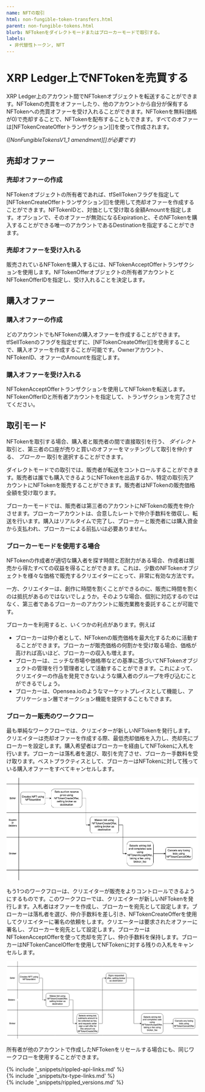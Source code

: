```yaml
---
name: NFTの取引
html: non-fungible-token-transfers.html
parent: non-fungible-tokens.html
blurb: NFTokenをダイレクトモードまたはブローカーモードで取引する。
labels:
 - 非代替性トークン, NFT
---
```


# XRP Ledger上でNFTokenを売買する

XRP Ledger上のアカウント間で<span class="code-snippet">NFToken</span>オブジェクトを転送することができます。<span class="code-snippet">NFToken</span>の売買をオファーしたり、他のアカウントから自分が保有するNFTokenへの売買オファーを受け入れることができます。<span class="code-snippet">NFToken</span>を無料(価格が0)で売却することで、<span class="code-snippet">NFToken</span>を配布することもできます。すべてのオファーは[NFTokenCreateOfferトランザクション][]を使って作成されます。

_([NonFungibleTokensV1_1 amendment][]が必要です)_

## 売却オファー


### 売却オファーの作成

<span class="code-snippet">NFToken</span>オブジェクトの所有者であれば、<span class="code-snippet">tfSellToken</span>フラグを指定して[NFTokenCreateOfferトランザクション][]を使用して売却オファーを作成することができます。<span class="code-snippet">NFTokenID</span>と、対価として受け取る金額<span class="code-snippet">Amount</span>を指定します。オプションで、そのオファーが無効になる<span class="code-snippet">Expiration</span>と、その<span class="code-snippet">NFToken</span>を購入することができる唯一のアカウントである<span class="code-snippet">Destination</span>を指定することができます。


### 売却オファーを受け入れる

販売されている<span class="code-snippet">NFToken</span>を購入するには、<span class="code-snippet">NFTokenAcceptOffer</span>トランザクションを使用します。<span class="code-snippet">NFTokenOffer</span>オブジェクトの所有者アカウントと<span class="code-snippet">NFTokenOfferID</span>を指定し、受け入れることを決定します。


## 購入オファー


### 購入オファーの作成

どのアカウントでも<span class="code-snippet">NFToken</span>の購入オファーを作成することができます。<span class="code-snippet">tfSellToken</span>のフラグを指定せずに、[NFTokenCreateOffer][]を使用することで、購入オファーを作成することが可能です。<span class="code-snippet">Owner</span>アカウント、<span class="code-snippet">NFTokenID</span>、オファーの<span class="code-snippet">Amount</span>を指定します。


### 購入オファーを受け入れる

<span class="code-snippet">NFTokenAcceptOffer</span>トランザクションを使用して<span class="code-snippet">NFToken</span>を転送します。<span class="code-snippet">NFTokenOfferID</span>と所有者アカウントを指定して、トランザクションを完了させてください。


## 取引モード

<span class="code-snippet">NFToken</span>を取引する場合、購入者と販売者の間で直接取引を行う、 _ダイレクト_ 取引と、第三者の口座が売りと買いのオファーをマッチングして取引を仲介する、 _ブローカー_ 取引を選択することができます。

ダイレクトモードでの取引では、販売者が転送をコントロールすることができます。販売者は誰でも購入できるように<span class="code-snippet">NFToken</span>を出品するか、特定の取引先アカウントに<span class="code-snippet">NFToken</span>を販売することができます。販売者はNFTokenの販売価格全額を受け取ります。

ブローカーモードでは、販売者は第三者のアカウントに<span class="code-snippet">NFToken</span>の販売を仲介させます。ブローカーアカウントは、合意したレートで仲介手数料を徴収し、転送を行います。購入はリアルタイムで完了し、ブローカーと販売者には購入資金から支払われ、ブローカーによる前払いは必要ありません。


### ブローカーモードを使用する場合

<span class="code-snippet">NFToken</span>の作成者が適切な購入者を探す時間と忍耐力がある場合、作成者は販売から得たすべての収益を得ることができます。これは、少数の<span class="code-snippet">NFToken</span>オブジェクトを様々な価格で販売するクリエイターにとって、非常に有効な方法です。

一方、クリエイターは、創作に時間を割くことができるのに、販売に時間を割くのは抵抗があるのではないでしょうか。そのような場合、個別に対応するのではなく、第三者であるブローカーのアカウントに販売業務を委託することが可能です。

ブローカーを利用すると、いくつかの利点があります。例えば

* ブローカーは仲介者として、<span class="code-snippet">NFToken</span>の販売価格を最大化するために活動することができます。ブローカーが販売価格の何割かを受け取る場合、価格が高ければ高いほど、ブローカーの収入も増えます。
* ブローカーは、ニッチな市場や価格帯などの基準に基づいて<span class="code-snippet">NFToken</span>オブジェクトの管理を行う管理者として活動することができます。これによって、クリエイターの作品を発見できないような購入者のグループを呼び込むことができるでしょう。
* ブローカーは、Opensea.ioのようなマーケットプレイスとして機能し、アプリケーション層でオークション機能を提供することもできます。


### ブローカー販売のワークフロー

最も単純なワークフローでは、クリエイターが新しい<span class="code-snippet">NFToken</span>を発行します。クリエイターは売却オファーを作成する際、最低売却価格を入力し、売却先にブローカーを設定します。購入希望者はブローカーを経由して<span class="code-snippet">NFToken</span>に入札を行います。ブローカーは落札者を選び、取引を完了させ、ブローカー手数料を受け取ります。ベストプラクティスとして、ブローカーは<span class="code-snippet">NFToken</span>に対して残っている購入オファーをすべてキャンセルします。


![Brokered Mode with Reserve](img/nft-brokered-mode-with-reserve.png)


もう1つのワークフローは、クリエイターが販売をよりコントロールできるようにするものです。このワークフローでは、クリエイターが新しい<span class="code-snippet">NFToken</span>を発行します。入札者はオファーを作成し、ブローカーを宛先として設定します。ブローカーは落札者を選び、仲介手数料を差し引き、<span class="code-snippet">NFTokenCreateOffer</span>を使用してクリエイターに署名の依頼をします。クリエーターは要求されたオファーに署名し、ブローカーを宛先として設定します。ブローカーは<span class="code-snippet">NFTokenAcceptOffer</span>を使って売却を完了し、仲介手数料を保持します。ブローカーは<span class="code-snippet">NFTokenCancelOffer</span>を使用して<span class="code-snippet">NFToken</span>に対する残りの入札をキャンセルします。


![Brokered Mode without Reserve](img/nft-brokered-mode-without-reserve.png)


所有者が他のアカウントで作成した<span class="code-snippet">NFToken</span>をリセールする場合にも、同じワークフローを使用することができます。


<!--{# common link defs #}-->
{% include '_snippets/rippled-api-links.md' %}			
{% include '_snippets/tx-type-links.md' %}			
{% include '_snippets/rippled_versions.md' %}
